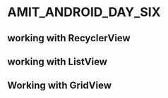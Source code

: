 # AMIT_ANDROID_DAY_SIX
## working with RecyclerView
## working with ListView
## Working with GridView
